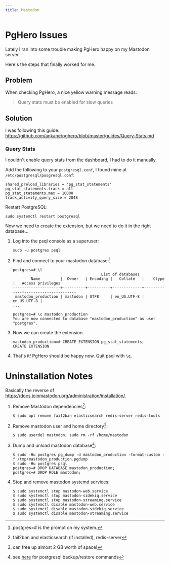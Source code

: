 ```yaml
---
title: Mastodon
---
```


# PgHero Issues

Lately I ran into some trouble making PgHero happy on my Mastodon server.

Here's the steps that finally worked for me.

## Problem

When checking PgHero, a nice yellow warning message reads:

> Query stats must be enabled for slow queries

## Solution

I was following this guide: https://github.com/ankane/pghero/blob/master/guides/Query-Stats.md

### Query Stats

I couldn't enable query stats from the dashboard, I had to do it manually.

Add the following to your `postgresql.conf`, I found mine at `/etc/postgresql/posgresql.conf`:

```
shared_preload_libraries = 'pg_stat_statements'
pg_stat_statements.track = all
pg_stat_statements.max = 10000
track_activity_query_size = 2048
```

Restart PostgreSQL:

```
sudo systemctl restart postgresql
```

Now we need to create the extension, but we need to do it in the right database...

1. Log into the psql console as a superuser:
    ```
    sudo -u postgres psql
    ```

2. Find and connect to your mastodon database:[^1]
    ```
    postgres=# \l
                                           List of databases
            Name         |  Owner   | Encoding |   Collate   |    Ctype    |   Access privileges
    ---------------------+----------+----------+-------------+-------------+-----------------------
     mastodon_production | mastodon | UTF8     | en_US.UTF-8 | en_US.UTF-8 |
    ...

    postgres=# \c mastodon_production
    You are now connected to database "mastodon_production" as user "postgres".
    ```

3. Now we can create the extension.
    ```
    mastodon_production=# CREATE EXTENSION pg_stat_statements;
    CREATE EXTENSION
    ```
4. That's it! PgHero should be happy now. Quit psql with `\q`.

# Uninstallation Notes

Basically the reverse of https://docs.joinmastodon.org/administration/installation/.

1. Remove Mastodon dependencies[^2]:
    ```
    $ sudo apt remove fail2ban elasticsearch redis-server redis-tools
    ```
    
2. Remove mastodon user and home directory[^3]:
    ```
    $ sudo userdel mastodon; sudo rm -rf /home/mastodon
    ```
    
3. Dump and unload mastodon database[^4]:
    ```
    $ sudo -Hu postgres pg_dump -d mastodon_production -format-custom -f /tmp/mastodon_production.pgdump
    $ sudo -Hu postgres psql
    postgres=# DROP DATABASE mastodon_production;
    postgres=# DROP ROLE mastodon;
    ```
    
4. Stop and remove mastodon systemd services:
    ```
    $ sudo systemctl stop mastodon-web.service
    $ sudo systemctl stop mastodon-sidekiq.service
    $ sudo systemctl stop mastodon-streaming.service
    $ sudo systemctl disable mastodon-web.service
    $ sudo systemctl disable mastodon-sidekiq.service
    $ sudo systemctl disable mastodon-streaming.service
    ```

[^1]:postgres=# is the prompt on my system.
[^2]:fail2ban and elasticsearch (if installed), redis-server
[^3]:can free up almost 2 GB worth of space!
[^4]:see [here](/PostgreSQL_Database_Backup_and_Restore) for postgresql backup/restore commands